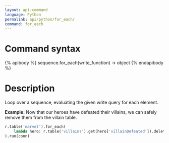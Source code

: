 ```yaml
---
layout: api-command
language: Python
permalink: api/python/for_each/
command: for_each
---
```


# Command syntax #

{% apibody %}
sequence.for_each(write_function) &rarr; object
{% endapibody %}

# Description #

Loop over a sequence, evaluating the given write query for each element.

__Example:__ Now that our heroes have defeated their villains, we can safely remove them from the villain table.

```py
r.table('marvel').for_each(
    lambda hero: r.table('villains').get(hero['villainDefeated']).delete()
).run(conn)
```



